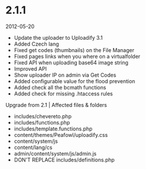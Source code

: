 # 2.1.1

2012-05-20

- Update the uploader to Uploadify 3.1
- Added Czech lang
- Fixed get codes (thumbnails) on the File Manager
- Fixed pages links when you where on a virtualfolder
- Fixed API when uploading base64 image string
- Improved API
- Show uploader IP on admin via Get Codes
- Added configurable value for the flood prevention
- Added check all the bcmath functions
- Added check for missing .htaccess rules

Upgrade from 2.1 | Affected files & folders
- includes/chevereto.php
- includes/functions.php
- includes/template.functions.php
- content/themes/Peafowl/uploadify.css
- content/system/js
- content/lang/cs
- admin/content/system/js/admin.js
- DON'T REPLACE includes/definitions.php